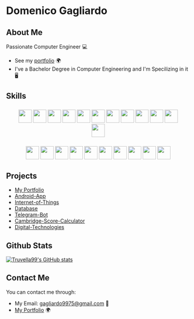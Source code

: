 # Domenico Gagliardo

## About Me
Passionate Computer Engineer 💻

- See my [portfolio](https://gagliardowebsite.herokuapp.com/) 🌍
- I've a Bachelor Degree in Computer Engineering and I'm Specilizing in it 🖥️

## Skills

<p align="center" style="margin: 25px" >
    <a href="http://www.open-std.org/jtc1/sc22/wg14/" target="_blank"><img width="36" height="36" src="https://gagliardowebsite.herokuapp.com/assets/img/skills/C.png"></a>
    <a href="https://www.java.com/en/" target="_blank"><img width="36" height="36" src="https://gagliardowebsite.herokuapp.com/assets/img/skills/Java.png"></a>
    <a href="https://en.wikipedia.org/wiki/SQL" target="_blank"><img width="36" height="36" src="https://gagliardowebsite.herokuapp.com/assets/img/skills/SQL.png"></a>
    <a href="https://www.python.org/" target="_blank"><img width="36" height="36" src="https://gagliardowebsite.herokuapp.com/assets/img/skills/Python.png"></a>
    <a href="https://www.w3.org/html/" target="_blank"><img width="36" height="36" src="https://gagliardowebsite.herokuapp.com/assets/img/skills/Html.png"></a>
    <a href="https://www.w3.org/Style/CSS/Overview.en.html" target="_blank"><img width="36" height="36" src="https://gagliardowebsite.herokuapp.com/assets/img/skills/Css.png"></a>
    <a href="https://www.php.net/" target="_blank"><img width="36" height="36" src="https://gagliardowebsite.herokuapp.com/assets/img/skills/Php.png"></a>
    <a href="https://www.javascript.com/" target="_blank"><img width="36" height="36" src="https://gagliardowebsite.herokuapp.com/assets/img/skills/Javascript.png"></a>
    <a href="https://isocpp.org/" target="_blank"><img width="36" height="36" src="https://gagliardowebsite.herokuapp.com/assets/img/skills/C++.png"></a>
    <a href="https://en.wikipedia.org/wiki/VHDL" target="_blank"><img width="36" height="36" src="https://gagliardowebsite.herokuapp.com/assets/img/skills/Vhdl.png"></a>
    <a href="https://www.latex-project.org/" target="_blank"><img width="36" height="36" src="https://gagliardowebsite.herokuapp.com/assets/img/skills/Latex.png"></a>
    <a href="https://www.w3.org/XML/" target="_blank"><img width="36" height="36" src="https://gagliardowebsite.herokuapp.com/assets/img/skills/Xml.png"></a>
</p>
<p align="center" style="margin: 25px" >
    <a href="https://www.microsoft.com/en/microsoft-365" target="_blank"><img width="36" height="36" src="https://gagliardowebsite.herokuapp.com/assets/img/skills/Office.png"></a>
    <a href="https://www.postgresql.org/" target="_blank"><img width="36" height="36" src="https://gagliardowebsite.herokuapp.com/assets/img/skills/Postgresql.png"></a>
    <a href="https://code.visualstudio.com/" target="_blank"><img width="36" height="36" src="https://gagliardowebsite.herokuapp.com/assets/img/skills/Vscode.png"></a>
    <a href="https://netbeans.apache.org/" target="_blank"><img width="36" height="36" src="https://gagliardowebsite.herokuapp.com/assets/img/skills/Netbeans.png"></a>
    <a href="https://www.vegascreativesoftware.com/gb/" target="_blank"><img width="36" height="36" src="https://gagliardowebsite.herokuapp.com/assets/img/skills/Vegas.png"></a>
    <a href="https://www.coreldraw.com/en/" target="_blank"><img width="36" height="36" src="https://gagliardowebsite.herokuapp.com/assets/img/skills/Corel.png"></a>
    <a href="https://www.jetbrains.com/pycharm/" target="_blank"><img width="36" height="36" src="https://gagliardowebsite.herokuapp.com/assets/img/skills/Pycharm.png"></a>
    <a href="https://developer.android.com/studio" target="_blank"><img width="36" height="36" src="https://gagliardowebsite.herokuapp.com/assets/img/skills/Android.png"></a>
    <a href="https://www.zerynth.com/zsdk/" target="_blank"><img width="36" height="36" src="https://gagliardowebsite.herokuapp.com/assets/img/skills/Zerynth.png"></a>
    <a href="https://www.xilinx.com/products/design-tools/ise-design-suite/ise-webpack.html" target="_blank"><img width="36" height="36" src="https://gagliardowebsite.herokuapp.com/assets/img/skills/Xilinx.png"></a>   
</p>

## Projects
 - [My Portfolio](https://gagliardowebsite.herokuapp.com/)
 - [Android-App](https://github.com/Truvella99/Android-App)
 - [Internet-of-Things](https://github.com/Truvella99/Internet-of-Things)
 - [Database](https://github.com/Truvella99/Database)
 - [Telegram-Bot](https://github.com/Truvella99/Telegram-Bot)
 - [Cambridge-Score-Calculator](https://github.com/Truvella99/Cambridge-Score-Calculator)
 - [Digital-Technologies](https://github.com/Truvella99/Digital-Technologies)

## Github Stats

<a href="http://www.github.com/Truvella99"><img src="https://github-readme-stats.vercel.app/api?username=Truvella99&show_icons=true&hide=&count_private=true&title_color=0891b2&text_color=ffffff&icon_color=0891b2&bg_color=1c1917&hide_border=true&show_icons=true" alt="Truvella99's GitHub stats" /></a>

## Contact Me

You can contact me through:
- My Email: gagliardo9975@gmail.com 📧
- [My Portfolio](https://gagliardowebsite.herokuapp.com/) 🌍